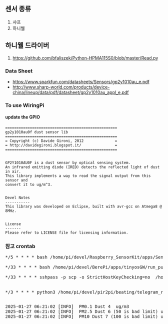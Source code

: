 ## 센서 종류
1. 샤프
2. 하니웰

## 하니웰 드라이버
1. https://github.com/bfaliszek/Python-HPMA115S0/blob/master/Read.py

### Data Sheet
  - https://www.sparkfun.com/datasheets/Sensors/gp2y1010au_e.pdf
  - http://www.sharp-world.com/products/device-china/lineup/data/pdf/datasheet/gp2y1010au_appl_e.pdf

### To use WiringPi
#### update the GPIO

```
==================================================
gp2y1010au0f dust sensor lib
==================================================
= Copyright (c) Davide Gironi, 2012              =
= http://davidegironi.blogspot.it/               =
==================================================


GP2Y1010AU0F is a dust sensor by optical sensing system. 
An infrared emitting diode (IRED) detects the reflected light of dust in air.
This library implements a way to read the signal output from this sensor and
convert it to ug/m^3.


Devel Notes
-----------
This library was developed on Eclipse, built with avr-gcc on Atmega8 @ 8MHz.


License
-------
Please refer to LICENSE file for licensing information.
```


### 참고 crontab
<pre>
*/5 * * * * bash /home/pi/devel/Raspberry_SensorKit/apps/Sensor/DustSensor/run.sh > /home/pi/devel/log/crontab.dust.log 2>&1 

*/33 * * * * bash /home/pi/devel/BerePi/apps/tinyosGW/run_public_ip_rpi.sh <URL> <PORT> <ID> <PASS> > /home/pi/devel/log/crontab.gw.log 2>&1

*/33 * * * * sshpass -p<PASS> scp -o StrictHostKeyChecking=no  /home/pi/devel/BerePi/logs/berelogger.log <ID>@<URL>:www/sensor/dust_home_sensor.log > /home/pi/devel/log/crontab.dust.cp.log 2>&1


*/3 * * * * python3 /home/pi/devel/pir2pi/beating/telegram_report.py 30 > /home/pi/devel/pir2pi/beating/err.log 2>&1 

</pre>



<pre>2025-01-27 06:21:02 [INFO]  PM0.1 Dust 4  ug/m3 
2025-01-27 06:21:02 [INFO]  PM2.5 Dust 6 (50 is bad limit) ug/m3 
2025-01-27 06:21:02 [INFO]  PM10 Dust 7 (100 is bad limit) ug/m3 </pre>
